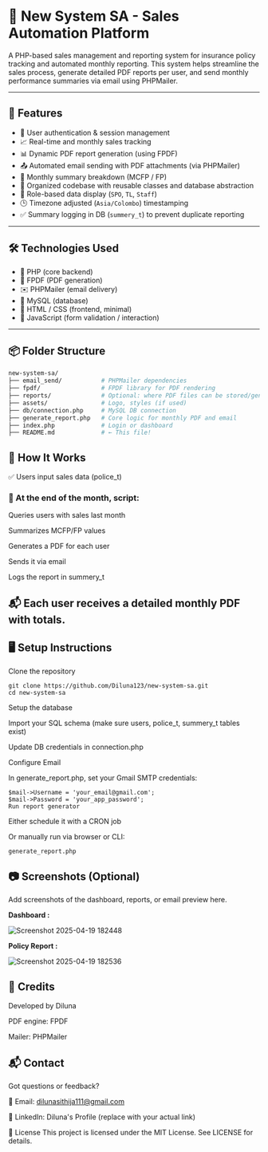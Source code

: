 # 🧾 New System SA - Sales Automation Platform

A PHP-based sales management and reporting system for insurance policy tracking and automated monthly reporting. This system helps streamline the sales process, generate detailed PDF reports per user, and send monthly performance summaries via email using PHPMailer.

---

## 🚀 Features

- 🔐 User authentication & session management
- 📈 Real-time and monthly sales tracking
- 📊 Dynamic PDF report generation (using FPDF)
- 📤 Automated email sending with PDF attachments (via PHPMailer)
- 🧮 Monthly summary breakdown (MCFP / FP)
- 📂 Organized codebase with reusable classes and database abstraction
- 🏢 Role-based data display (`SPO`, `TL`, `Staff`)
- 🕒 Timezone adjusted (`Asia/Colombo`) timestamping
- ✅ Summary logging in DB (`summery_t`) to prevent duplicate reporting

---

## 🛠️ Technologies Used

- 🐘 PHP (core backend)
- 📄 FPDF (PDF generation)
- ✉️ PHPMailer (email delivery)
- 🧮 MySQL (database)
- 🎨 HTML / CSS (frontend, minimal)
- 🔧 JavaScript (form validation / interaction)

---

## 📦 Folder Structure

```bash
new-system-sa/
├── email_send/           # PHPMailer dependencies
├── fpdf/                 # FPDF library for PDF rendering
├── reports/              # Optional: where PDF files can be stored/generated
├── assets/               # Logo, styles (if used)
├── db/connection.php     # MySQL DB connection
├── generate_report.php   # Core logic for monthly PDF and email
├── index.php             # Login or dashboard
├── README.md             # ← This file!
```
## 🧪 How It Works
✅ Users input sales data (police_t)

### 📆 At the end of the month, script:

Queries users with sales last month

Summarizes MCFP/FP values

Generates a PDF for each user

Sends it via email

Logs the report in summery_t

## 📬 Each user receives a detailed monthly PDF with totals.

## 🖥️ Setup Instructions
Clone the repository

```
git clone https://github.com/Diluna123/new-system-sa.git
cd new-system-sa
```
Setup the database

Import your SQL schema (make sure users, police_t, summery_t tables exist)

Update DB credentials in connection.php

Configure Email

In generate_report.php, set your Gmail SMTP credentials:

```
$mail->Username = 'your_email@gmail.com';
$mail->Password = 'your_app_password';
Run report generator

```

Either schedule it with a CRON job

Or manually run via browser or CLI:


```generate_report.php```
## 📷 Screenshots (Optional)
Add screenshots of the dashboard, reports, or email preview here.

**Dashboard :**

![Screenshot 2025-04-19 182448](https://github.com/user-attachments/assets/edaf38db-e50e-49a5-8b34-1d9e7c354d6c)

**Policy Report :**

![Screenshot 2025-04-19 182536](https://github.com/user-attachments/assets/2b0b284a-dd0f-4beb-873f-f7125db73bce)


## 🙌 Credits
Developed by Diluna

PDF engine: FPDF

Mailer: PHPMailer

## 📬 Contact
Got questions or feedback?

📧 Email: dilunasithija111@gmail.com

💼 LinkedIn: Diluna's Profile (replace with your actual link)

📄 License
This project is licensed under the MIT License. See LICENSE for details.

